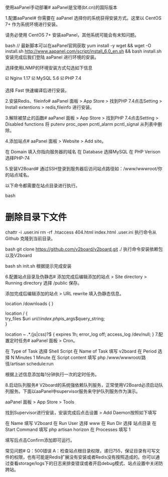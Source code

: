 使用aaPanel手动部署#
aaPanel是宝塔(bt.cn)的国际版本

1.配置aaPanel#
你需要在 aaPanel 选择你的系统获得安装方式。这里以 CentOS 7+ 作为系统环境进行安装。

请务必使用 CentOS 7+ 安装aaPanel，其他系统可能会有未知问题。

bash
// 最新脚本可以在aaPanel官网获取
yum install -y wget && wget -O install.sh http://www.aapanel.com/script/install_6.0_en.sh && bash install.sh
安装完成后我们登陆 aaPanel 进行环境的安装。

选择使用LNMP的环境安装方式勾选如下信息

☑️ Nginx 1.17
☑️ MySQL 5.6
☑️ PHP 7.4

选择 Fast 快速编译后进行安装。

2.安装Redis、fileinfo#
aaPanel 面板 > App Store > 找到PHP 7.4点击Setting > Install extentions > redis,fileinfo 进行安装。

3.解除被禁止的函数#
aaPanel 面板 > App Store > 找到PHP 7.4点击Setting > Disabled functions 将 putenv proc_open pcntl_alarm pcntl_signal 从列表中删除。

4.添加站点#
aaPanel 面板 > Website > Add site。

在 Domain 填入你指向服务器的域名
在 Database 选择MySQL
在 PHP Verison 选择PHP-74

5.安装V2Board#
通过SSH登录到服务器后访问站点路径如：/www/wwwroot/你的站点域名。

以下命令都需要在站点目录进行执行。

bash
# 删除目录下文件
chattr -i .user.ini
rm -rf .htaccess 404.html index.html .user.ini
执行命令从 Github 克隆到当前目录。

bash
git clone https://github.com/v2board/v2board.git ./
执行命令安装依赖包以及V2board

bash
sh init.sh
根据提示完成安装

6.配置站点目录及伪静态#
添加完成后编辑添加的站点 > Site directory > Running directory 选择 /public 保存。

添加完成后编辑添加的站点 > URL rewrite 填入伪静态信息。


location /downloads {
}

location / {  
    try_files $uri $uri/ /index.php$is_args$query_string;  
}

location ~ .*\.(js|css)?$
{
    expires      1h;
    error_log off;
    access_log /dev/null; 
}
7.配置定时任务#
aaPanel 面板 > Cron。

在 Type of Task 选择 Shell Script
在 Name of Task 填写 v2board
在 Period 选择 N Minutes 1 Minute
在 Script content 填写 php /www/wwwroot/路径/artisan schedule:run

根据上述信息添加每1分钟执行一次的定时任务。

8.启动队列服务#
V2board的系统强依赖队列服务，正常使用V2Board必须启动队列服务。下面以aaPanel中supervisor服务来守护队列服务作为演示。

aaPanel 面板 > App Store > Tools

找到Supervisor进行安装，安装完成后点击设置 > Add Daemon按照如下填写

在 Name 填写 V2board
在 Run User 选择 www
在 Run Dir 选择 站点目录 在 Start Command 填写 php artisan horizon 在 Processes 填写 1

填写后点击Confirm添加即可运行。

常见问题#
Q：500错误
A：检查站点根目录权限，递归755，保证目录有可写文件的权限，也有可能是Redis扩展没有安装或者Redis没有按照造成的。你可以通过查看storage/logs下的日志来排查错误或者开启debug模式、站点设置中关闭防跨站。
